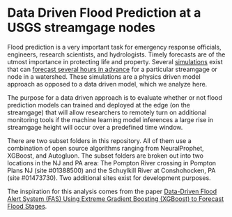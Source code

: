# Data Driven Flood Prediction at a USGS streamgage nodes

Flood prediction is a very important task for emergency response officials, engineers, research scientists, and hydrologists. Timely forecasts are of the utmost importance in protecting life and property. Several [simulations](https://www.nssl.noaa.gov/projects/flash/#:~:text=The%20Flooded%20Locations%20And%20Simulated,saving%20lives%20and%20protecting%20infrastructure.) exist that can [forecast several hours in advance](https://water.noaa.gov/about/nwm) for a particular streamgage or node in a watershed. These simulations are a physics driven model approach as opposed to a data driven model, which we analyze here.

The purpose for a data driven approach is to evaluate whether or not flood prediction models can trained and deployed at the edge (on the streamgage) that will allow researchers to remotely turn on additional monitoring tools if the machine learning model inferences a large rise in streamgage height will occur over a predefined time window.

There are two subset folders in this repository. All of them use a combination of open source algorithms ranging from NeuralProphet, XGBoost, and Autogluon. The subset folders are broken out into two locations in the NJ and PA area: The Pompton River crossing in Pompton Plans NJ (site #01388500) and the Schuylkill River at Conshohocken, PA (site #01473730). Two additional sites exist for development purposes. 

The inspiration for this analysis comes from the paper [Data-Driven Flood Alert System (FAS) Using Extreme Gradient Boosting (XGBoost) to Forecast Flood Stages](https://www.researchgate.net/publication/358910939_Data-Driven_Flood_Alert_System_FAS_Using_Extreme_Gradient_Boosting_XGBoost_to_Forecast_Flood_Stages). 

